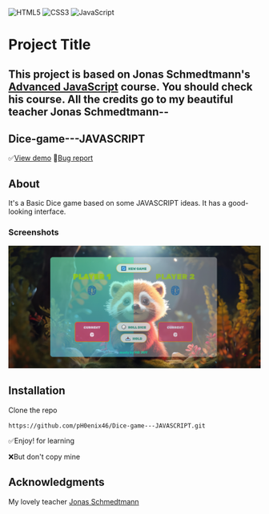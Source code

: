 ![HTML5](https://img.shields.io/badge/html5-%23E34F26.svg?style=for-the-badge&logo=html5&logoColor=white) ![CSS3](https://img.shields.io/badge/css3-%231572B6.svg?style=for-the-badge&logo=css3&logoColor=white) ![JavaScript](https://img.shields.io/badge/JavaScript-%23F7DF1E.svg?style=for-the-badge&logo=JavaScript&logoColor=black)


# Project Title

## This project is based on Jonas Schmedtmann's [Advanced JavaScript](https://www.udemy.com/user/jonasschmedtmann/) course. You should check his course. All the credits go to my beautiful teacher Jonas Schmedtmann--

## Dice-game---JAVASCRIPT

✅[View demo](https://ph0enix46.github.io/Dice-game---JAVASCRIPT/) 🐛[Bug report](https://github.com/pH0enix46/Dice-game---JAVASCRIPT/issues)


## About
It's a Basic Dice game based on some JAVASCRIPT ideas. It has a good-looking interface.


### Screenshots
![Dice game](dice-game-demo.png)

## Installation

Clone the repo
```
https://github.com/pH0enix46/Dice-game---JAVASCRIPT.git
```

✅Enjoy! for learning 

❌But don't copy mine
## Acknowledgments
My lovely teacher [Jonas Schmedtmann](https://github.com/jonasschmedtmann)

